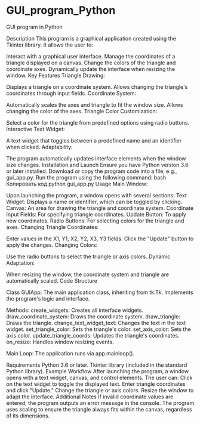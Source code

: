 # GUI_program_Python
GUI program in Python

Description
This program is a graphical application created using the Tkinter library. It allows the user to:

Interact with a graphical user interface.
Manage the coordinates of a triangle displayed on a canvas.
Change the colors of the triangle and coordinate axes.
Dynamically update the interface when resizing the window.
Key Features
Triangle Drawing:

Displays a triangle on a coordinate system.
Allows changing the triangle's coordinates through input fields.
Coordinate System:

Automatically scales the axes and triangle to fit the window size.
Allows changing the color of the axes.
Triangle Color Customization:

Select a color for the triangle from predefined options using radio buttons.
Interactive Text Widget:

A text widget that toggles between a predefined name and an identifier when clicked.
Adaptability:

The program automatically updates interface elements when the window size changes.
Installation and Launch
Ensure you have Python version 3.6 or later installed.
Download or copy the program code into a file, e.g., gui_app.py.
Run the program using the following command:
bash
Копировать код
python gui_app.py
Usage
Main Window:

Upon launching the program, a window opens with several sections:
Text Widget: Displays a name or identifier, which can be toggled by clicking.
Canvas: An area for drawing the triangle and coordinate system.
Coordinate Input Fields: For specifying triangle coordinates.
Update Button: To apply new coordinates.
Radio Buttons: For selecting colors for the triangle and axes.
Changing Triangle Coordinates:

Enter values in the X1, Y1, X2, Y2, X3, Y3 fields.
Click the "Update" button to apply the changes.
Changing Colors:

Use the radio buttons to select the triangle or axis colors.
Dynamic Adaptation:

When resizing the window, the coordinate system and triangle are automatically scaled.
Code Structure

Class GUIApp:
The main application class, inheriting from tk.Tk.
Implements the program's logic and interface.

Methods:
create_widgets: Creates all interface widgets.
draw_coordinate_system: Draws the coordinate system.
draw_triangle: Draws the triangle.
change_text_widget_text: Changes the text in the text widget.
set_triangle_color: Sets the triangle's color.
set_axis_color: Sets the axis color.
update_triangle_coords: Updates the triangle's coordinates.
on_resize: Handles window resizing events.

Main Loop:
The application runs via app.mainloop().

Requirements
Python 3.6 or later.
Tkinter library (included in the standard Python library).
Example Workflow
After launching the program, a window opens with a text widget, canvas, and control elements.
The user can:
Click on the text widget to toggle the displayed text.
Enter triangle coordinates and click "Update."
Change the triangle or axis colors.
Resize the window to adapt the interface.
Additional Notes
If invalid coordinate values are entered, the program outputs an error message in the console.
The program uses scaling to ensure the triangle always fits within the canvas, regardless of its dimensions.
